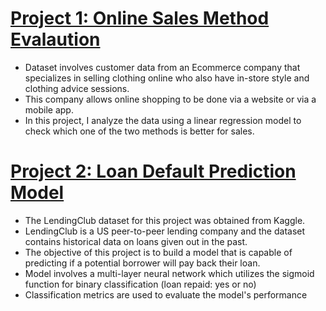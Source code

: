 # [Project 1: Online Sales Method Evalaution](https://github.com/praveen-sivashangaran/Online-Sales-Method-Evaluation) 

* Dataset involves customer data from an Ecommerce company that specializes in selling clothing online who also have in-store style and clothing advice sessions.
* This company allows online shopping to be done via a website or via a mobile app.
* In this project, I analyze the data using a linear regression model to check which one of the two methods is better for sales.

# [Project 2: Loan Default Prediction Model](https://github.com/praveen-sivashangaran/Predicting-loan-default)

* The LendingClub dataset for this project was obtained from Kaggle.
* LendingClub is a US peer-to-peer lending company and the dataset contains historical data on loans given out in the past. 
* The objective of this project is to build a model that is capable of predicting if a potential borrower will pay back their loan. 
* Model involves a multi-layer neural network which utilizes the sigmoid function for binary classification (loan repaid: yes or no)
* Classification metrics are used to evaluate the model's performance 
